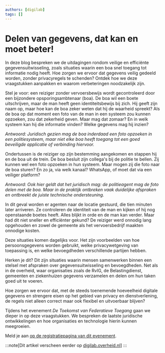 ```yaml
---
authors: [digilab]
tags: []
---
```


# Delen van gegevens, dat kan en moet beter!

In deze blog bespreken we de uitdagingen rondom veilige en efficiënte
gegevensuitwisseling, zoals situaties waarin een boa snel toegang tot informatie
nodig heeft. Hoe zorgen we ervoor dat gegevens veilig gedeeld worden, zonder
privacyregels te schenden? Ontdek hoe we deze vraagstukken aanpakken en waarom
verbeteringen noodzakelijk zijn.

<!-- truncate -->

Stel je voor: een reiziger zonder vervoersbewijs wordt gecontroleerd door een
bijzondere opsporingsambtenaar (boa). De boa wil een boete uitschrijven, maar de
man heeft geen identiteitsbewijs bij zich. Hij geeft zijn naam op, maar hoe kan
de boa zeker weten dat hij de waarheid spreekt? Als de boa op dat moment een
foto van de man in een systeem zou kunnen opzoeken, zou dat zekerheid geven.
Maar mag dat zomaar? En in welk systeem kan hij die informatie vinden? Welke
gegevens mag hij inzien?

_Antwoord: Juridisch gezien mag de boa inderdaad een foto opzoeken in een
politiesysteem, maar niet elke boa heeft toegang tot een goed beveiligde
applicatie of verbinding hiervoor._

Ondertussen is de reiziger op zijn bestemming aangekomen en stappen hij en de
boa uit de trein. De boa besluit zijn collega's bij de politie te bellen. Zij
kunnen wel een foto opzoeken in hun systeem. Maar mogen zij die foto naar de boa
sturen? En zo ja, via welk kanaal? WhatsApp, of moet dat via een veiliger
platform?

_Antwoord: Ook hier geldt dat het juridisch mag: de politieagent mag de foto
delen met de boa. Maar in de praktijk ontbreken vaak duidelijke afspraken en
ontbreekt de juiste technische ondersteuning._

In dit geval worden er agenten naar de locatie gestuurd, die tien minuten later
arriveren. Ze controleren de identiteit van de man en kijken of hij nog
openstaande boetes heeft. Alles blijkt in orde en de man kan verder. Maar had
dit niet sneller en efficiënter gekund? De reiziger werd onnodig lang opgehouden
en zowel de gemeente als het vervoersbedrijf maakten onnodige kosten.

Deze situaties komen dagelijks voor. Het zijn voorbeelden van hoe
persoonsgegevens worden gebruikt, welke privacywetgeving van toepassing is, en
welke bevoegdheden verschillende partijen hebben.

Herken je dit? Dit zijn situaties waarin mensen samenwerken binnen een stelsel
met afspraken over gegevensuitwisseling en bevoegdheden. Net als in de overheid,
waar organisaties zoals de RvIG, de Belastingdienst, gemeenten en ziekenhuizen
gegevens verzamelen en delen om hun taken goed uit te voeren.

Hoe zorgen we ervoor dat, met de steeds toenemende hoeveelheid digitale gegevens
en strengere eisen op het gebied van privacy en dienstverlening, de regels niet
alleen correct maar ook flexibel en uitvoerbaar blijven?

Tijdens het evenement _De Toekomst van Federatieve Toegang_ gaan we dieper in op
deze vraagstukken. We bespreken de laatste juridische ontwikkelingen en hoe
organisaties en technologie hierin kunnen meegroeien.

Meld je aan
[op de registratiepagina van dit evenement](https://digilab.pleio.nl/groups/view/fdadad2d-155d-4395-a010-67003d2d9e8a/de-toekomst-van-federatieve-toegang/events/view/80376d03-aef4-4d12-be91-e9c1b5c1fffc/de-toekomst-van-federatieve-toegang).

:::note[Dit artikel verscheen eerder op
[digilab.overheid.nl](https://digilab.overheid.nl/blog/delen-van-gegevens-dat-kan-en-moet-beter/)]
:::
